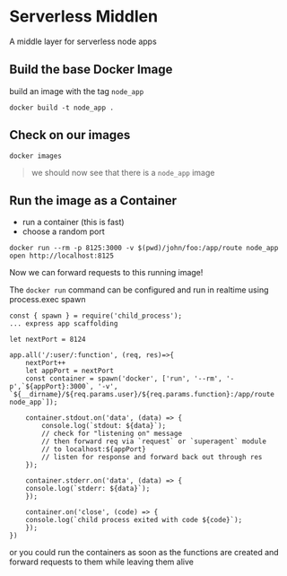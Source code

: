 # Serverless Middlen
A middle layer for serverless node apps

## Build the base Docker Image

build an image with the tag `node_app`
```
docker build -t node_app .
```
## Check on our images
```
docker images
```
> we should now see that there is a `node_app` image

## Run the image as a Container
- run a container (this is fast)
- choose a random port
```
docker run --rm -p 8125:3000 -v $(pwd)/john/foo:/app/route node_app
open http://localhost:8125
```

Now we can forward requests to this running image!

The `docker run` command can be configured and run in realtime using process.exec spawn

```
const { spawn } = require('child_process');
... express app scaffolding

let nextPort = 8124

app.all('/:user/:function', (req, res)=>{
    nextPort++
    let appPort = nextPort
    const container = spawn('docker', ['run', '--rm', '-p',`${appPort}:3000`, '-v', `${__dirname}/${req.params.user}/${req.params.function}:/app/route node_app`]);

    container.stdout.on('data', (data) => {
        console.log(`stdout: ${data}`);
        // check for "listening on" message
        // then forward req via `request` or `superagent` module
        // to localhost:${appPort}
        // listen for response and forward back out through res
    });

    container.stderr.on('data', (data) => {
    console.log(`stderr: ${data}`);
    });

    container.on('close', (code) => {
    console.log(`child process exited with code ${code}`);
    });
})
```

or you could run the containers as soon as the functions are created and forward requests to them while leaving them alive
